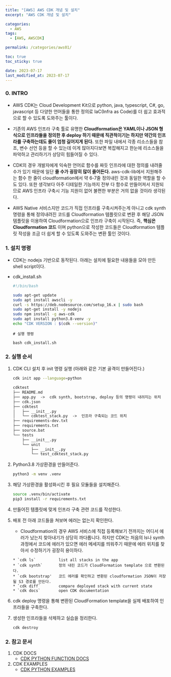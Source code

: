 ```yaml
---
title: "[AWS] AWS CDK 개념 및 설치"
excerpt: "AWS CDK 개념 및 설치"

categories:
  - AWS
tags:
  - [AWS, AWSCDK]

permalink: /categories/aws01/

toc: true
toc_sticky: true

date: 2023-07-17
last_modified_at: 2023-07-17
---
```


### 0. INTRO

- AWS CDK는 Cloud Development Kit으로 python, java, typescript, C#, go, javascript 등 다양한 언어들을 통한 정의로 IaC(Infra as Code)를 더 쉽고 효과적으로 할 수 있도록 도와주는 툴이다.

- 기존의 AWS 인프라 구축 툴로 유명한 **Cloudformation은 YAML이나 JSON 형식으로 인프라들을 정의한 후 deploy 하기 때문에 직관적이기는 하지만 약간의 인프라를 구축하는데도 줄이 엄청 길어지게 된다.** 또한 파일 내에서 각종 리소스들을 참조, 변수 선언 등을 할 수 있는데 이게 많아지다보면 복잡해지고 한눈에 리소스들을 파악하고 관리하기가 상당히 힘들어질 수 있다. 

- CDK의 경우 개발자에게 익숙한 언어로 함수를 짜듯 인프라에 대한 정의를 내려줄 수가 있기 때문에 일단 **줄 수가 굉장히 많이 줄어든다.** aws-cdk-lib에서 지원해주는 함수 한 줄이 cloudformation에서 약 6-7줄 정의내린 것과 동일한 역할을 할 수도 있다. 또한 생각보다 아주 디테일한 기능까지 전부 다 함수로 만들어져서 지원되므로 AWS 인프라 구축시 기능 지원이 없어 불편한 부분은 거의 없을 것이라 생각된다.

- AWS Native 서비스지만 코드가 직접 인프라를 구축시켜주는게 아니고 cdk synth 명령을 통해 정의내려진 코드를 Cloudformation 템플릿으로 변환 후 해당 JSON 템플릿을 이용하여 Cloudformation으로 인프라 구축이 시작된다. 즉, **핵심은 Cloudformation 코드** 이며 python으로 작성한 코드들은 Cloudformation 템플릿 작성을 조금 더 쉽게 할 수 있도록 도와주는 변환 툴인 것이다.

### 1. 설치 명령
  - CDK는 nodejs 기반으로 동작된다. 아래는 설치에 필요한 내용들을 모아 만든 shell script이다.
  - cdk_install.sh

    ```bash
    #!/bin/bash

    sudo apt-get update
    sudo apt install awscli -y
    curl -s https://deb.nodesource.com/setup_16.x | sudo bash
    sudo apt-get install -y nodejs
    sudo npm install -g aws-cdk
    sudo apt install python3.8-venv -y
    echo "CDK VERSION : $(cdk --version)"
    ```

    ```
    # 실행 명령

    bash cdk_install.sh
    ```



### 2. 실행 순서

1. CDK CLI 설치 후 init 명령 실행 (아래와 같은 기본 골격이 만들어진다.)
    
    ```bash
    cdk init app --language=python
    ```
    ```txt
    cdktest
    ├── README.md
    ├── app.py  ->  cdk synth, bootstrap, deploy 등의 명령이 내려지는 위치
    ├── cdk.json
    ├── cdktest
    │   ├── __init__.py
    │   └── cdktest_stack.py  ->  인프라 구축되는 코드 위치
    ├── requirements-dev.txt
    ├── requirements.txt
    ├── source.bat
    └── tests
        ├── __init__.py
        └── unit
            ├── __init__.py
            └── test_cdktest_stack.py
    ```


    
2. Python3.8 가상환경을 만들어준다.
    
    ```bash
    python3 -m venv .venv
    ```
    
3. 해당 가상환경을 활성화시킨 후 필요 모듈들을 설치해준다.
    
    ```bash
    source .venv/bin/activate
    pip3 install -r requirements.txt
    ```
    
4. 만들어진 템플릿에 맞게 인프라 구축 관련 코드를 작성한다.
5. 배포 전 아래 코드들을 쳐보며 에러는 없는지 확인한다.
    - Cloudformation의 경우 AWS 서비스에 직접 등록해보기 전까지는 어디서 에러가 났는지 찾아내기가 상당히 까다롭니다. 하지만 CDK는 처음의 ls나 synth 과정에서 코드에 에러가 있으면 에러 메세지를 띄워주기 때문에 에러 위치를 찾아서 수정하기가 굉장히 용이하다.
    
    ```
    * `cdk ls`          list all stacks in the app
    * `cdk synth`       정의 내린 코드가 CloudFormation template 으로 변환된다.
    * `cdk bootstrap'   코드 에러를 확인하고 변환된 cloudformation JSON이 저장될 S3 경로를 만든다.
    * `cdk diff`        compare deployed stack with current state
    * `cdk docs`        open CDK documentation
    ```
    
6. cdk deploy 명령을 통해 변환된 CloudFormation template을 실제 배포하여 인프라들을 구축한다.
7. 생성한 인프라들을 삭제하고 실습을 정리한다.
    
    ```bash
    cdk destroy
    ```

### 2. 참고 문서
1. CDK DOCS
   - [CDK PYTHON FUNCTION DOCS](https://docs.aws.amazon.com/cdk/api/v1/python/index.html)
2. CDK EXAMPLES
   - [CDK PYTHON EXAMPLES](https://github.com/aws-samples/aws-cdk-examples/tree/master/python)

